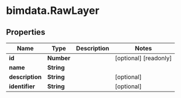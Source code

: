 # bimdata.RawLayer

## Properties

Name | Type | Description | Notes
------------ | ------------- | ------------- | -------------
**id** | **Number** |  | [optional] [readonly] 
**name** | **String** |  | 
**description** | **String** |  | [optional] 
**identifier** | **String** |  | [optional] 


